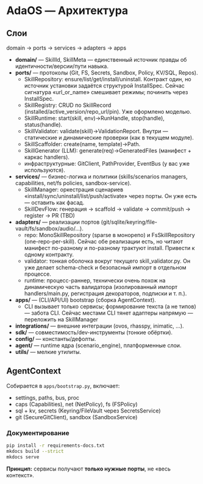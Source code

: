 # AdaOS — Архитектура

## Слои

domain → ports → services → adapters → apps

- **domain/** — SkillId, SkillMeta — единственный источник правды об идентичности/версии/пути навыка.
- **ports/** — протоколы (Git, FS, Secrets, Sandbox, Policy, KV/SQL, Repos).
  - SkillRepository: ensure/list/get/install/uninstall. Контракт один, но источник установки задаётся структурой InstallSpec. Сейчас сигнатура «url_or_name» смешивает режимы; починить через InstallSpec.
  - SkillRegistry: CRUD по SkillRecord (installed/active_version/repo_url/pin). Уже оформлено моделью.
  - SkillRuntime: start(skill, env)->RunHandle, stop(handle), status(handle).
  - SkillValidator: validate(skill)->ValidationReport. Внутри — статические и динамические проверки (как в текущем модуле).
  - SkillScaffolder: create(name, template)->Path.
  - SkillGenerator (LLM): generate(req)->GeneratedFiles (манифест + каркас handlers).
  - инфраструктурные: GitClient, PathProvider, EventBus (у вас уже используются).
- **services/** — бизнес-логика и политики (skills/scenarios managers, capabilities, net/fs policies, sandbox-service).
  - SkillManager: оркестрация сценариев «install/sync/uninstall/list/push/activate» через порты. Он уже есть — оставить как фасад.
  - SkillDevFlow: генерация → scaffold → validate → commit/push → register → PR (TBD)
- **adapters/** — реализации портов (git/sqlite/keyring/file-vault/fs/sandbox/audio/...).
  - repo: MonoSkillRepository (sparse в монорепо) и FsSkillRepository (one-repo-per-skill). Сейчас обе реализации есть, но читают манифест по-разному и по-разному трактуют install. Привести к одному контракту.
  - validator: тонкая оболочка вокруг текущего skill_validator.py. Он уже делает schema-check и безопасный импорт в отдельном процессе.
  - runtime: процесс-раннер, технически очень похож на динамическую часть валидатора (изолированный импорт handlers/main.py, регистрация декораторов, подписки и т. п.).
- **apps/** — (CLI/API/UI) bootstrap (сборка AgentContext).
  - CLI вызывает только сервисы; формирование текста (а не типов) — забота CLI. Сейчас местами CLI тянет адаптеры напрямую — переложить на SkillManager
- **integrations/** — внешние интеграции (ovos, rhasspy, inimatic, ...).
- **sdk/** — совместимость/dev-инструменты (тонкие обёртки).
- **config/** — константы/дефолты.
- **agent/** — runtime ядра (scenario_engine), платформенные слои.
- **utils/** — мелкие утилиты.

## AgentContext

Собирается в `apps/bootstrap.py`, включает:

- settings, paths, bus, proc
- caps (Capabilities), net (NetPolicy), fs (FSPolicy)
- sql + kv, secrets (Keyring/FileVault через SecretsService)
- git (SecureGitClient), sandbox (SandboxService)

### Документирование

```bash
pip install -r requirements-docs.txt
mkdocs build --strict
mkdocs serve
```

**Принцип:** сервисы получают **только нужные порты**, не «весь контекст».
